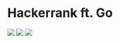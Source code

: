 # Hackerrank ft. Go

[![](https://img.shields.io/badge/Easy-green)](https://github.com/tungnt76/hackerrank/tree/main/easy) [![](https://img.shields.io/badge/Medium-yellow)](https://github.com/tung76/hackerrank/tree/main/medium) [![](https://img.shields.io/badge/Hard-red)](https://github.com/tung76/hackerrank/tree/main/hard)
